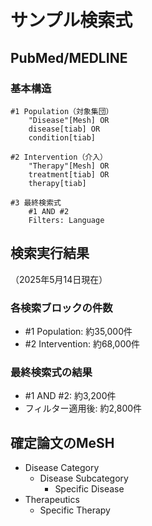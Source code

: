 # サンプル検索式

## PubMed/MEDLINE

### 基本構造
```
#1 Population（対象集団）
    "Disease"[Mesh] OR
    disease[tiab] OR
    condition[tiab]

#2 Intervention（介入）
    "Therapy"[Mesh] OR
    treatment[tiab] OR
    therapy[tiab]

#3 最終検索式
    #1 AND #2
    Filters: Language
```

## 検索実行結果
（2025年5月14日現在）

### 各検索ブロックの件数
- #1 Population: 約35,000件
- #2 Intervention: 約68,000件

### 最終検索式の結果
- #1 AND #2: 約3,200件
- フィルター適用後: 約2,800件

## 確定論文のMeSH
- Disease Category
  - Disease Subcategory
    - Specific Disease
- Therapeutics
  - Specific Therapy
